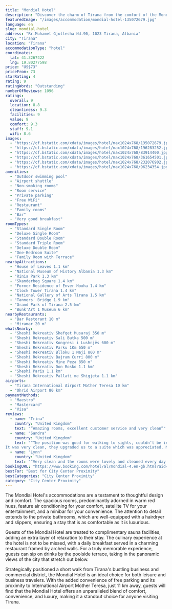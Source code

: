 ```yaml
---
title: "Mondial Hotel"
description: "Discover the charm of Tirana from the comfort of the Mondial Hotel, a distinguished 4-star establishment that stands out for its exceptional amenities and prime location."
featuredImage: "/images/accommodation/mondial-hotel-135072679.jpg"
language: en
slug: mondial-hotel
address: "Rr.Muhamet Gjollesha Nd.90, 1023 Tirana, Albania"
city: "Tirana"
location: "Tirana"
accommodationType: "hotel"
coordinates:
  lat: 41.3267422
  lng: 19.80277598
price: "US$73"
priceFrom: 73
starRating: 4
rating: 9
ratingWords: "Outstanding"
numberOfReviews: 1096
ratings:
  overall: 9
  location: 8.8
  cleanliness: 9.3
  facilities: 9
  value: 9
  comfort: 9.3
  staff: 9.1
  wifi: 8.6
images:
  - "https://cf.bstatic.com/xdata/images/hotel/max1024x768/135072679.jpg?k=817eb85e9846e2876db843f77838f3f4ff31e68298ae7c8d2dd21e7d91bdfc75&o=&hp=1"
  - "https://cf.bstatic.com/xdata/images/hotel/max1024x768/196283252.jpg?k=14353b0eb6dab72442f13ea926e462508c0d995391621c2d6821ffd9fa830793&o=&hp=1"
  - "https://cf.bstatic.com/xdata/images/hotel/max1024x768/83914400.jpg?k=ded6924884588379bffa0edb756fce4b4d4c2c75312a7b28a1dfb60022f6ac71&o=&hp=1"
  - "https://cf.bstatic.com/xdata/images/hotel/max1024x768/361654501.jpg?k=676b93b43e595c052491f933362a4469ed8e01947daa604f8fd9841c1e287a83&o=&hp=1"
  - "https://cf.bstatic.com/xdata/images/hotel/max1024x768/232076902.jpg?k=47c898de10c10fcf7ee3741720d3f887da5aa1f0633eeadc18a86eed97277b8d&o=&hp=1"
  - "https://cf.bstatic.com/xdata/images/hotel/max1024x768/96234354.jpg?k=e6854abf0d9ab33d23411d1655bf8affaaf4f54b9af2abd19db1df3f53fd3281&o=&hp=1"
amenities:
  - "Outdoor swimming pool"
  - "Airport shuttle"
  - "Non-smoking rooms"
  - "Room service"
  - "Private parking"
  - "Free WiFi"
  - "Restaurant"
  - "Family rooms"
  - "Bar"
  - "Very good breakfast"
roomTypes:
  - "Standard Single Room"
  - "Deluxe Single Room"
  - "Standard Double Room"
  - "Standard Triple Room"
  - "Deluxe Double Room"
  - "One-Bedroom Suite"
  - "Family Room with Terrace"
nearbyAttractions:
  - "House of Leaves 1.1 km"
  - "National Museum of History Albania 1.3 km"
  - "Rinia Park 1.3 km"
  - "Skanderbeg Square 1.4 km"
  - "Former Residence of Enver Hoxha 1.4 km"
  - "Clock Tower Tirana 1.4 km"
  - "National Gallery of Arts Tirana 1.5 km"
  - "Tanners' Bridge 1.9 km"
  - "Grand Park of Tirana 2.5 km"
  - "Bunk'Art 1 Museum 6 km"
nearbyRestaurants:
  - "Bar Restorant 10 m"
  - "Miramar 20 m"
whatsNearby:
  - "Sheshi Rekreativ Shefqet Musaraj 350 m"
  - "Sheshi Rekreativ Sali Butka 500 m"
  - "Sheshi Rekreativ Kongresi i Lushnjës 600 m"
  - "Sheshi Rekreativ Parku 1Km 650 m"
  - "Sheshi Rekreativ Blloku 1 Maji 800 m"
  - "Sheshi Rekreativ Bajram Curri 800 m"
  - "Sheshi Rekreativ Mine Peza 850 m"
  - "Sheshi Rekreativ Don Bosko 1.1 km"
  - "Sheshi Paris 1.1 km"
  - "Sheshi Rekreativ Pallati me Shigjeta 1.1 km"
airports:
  - "Tirana International Airport Mother Teresa 10 km"
  - "Ohrid Airport 80 km"
paymentMethods:
  - "Maestro"
  - "Mastercard"
  - "Visa"
reviews:
  - name: "Trina"
    country: "United Kingdom"
    text: "“Amazing rooms, excellent customer service and very clean”"
  - name: "Sandra"
    country: "United Kingdom"
    text: "“The position was good for walking to sights, couldn’t be in a safer position right next door to police station.
It was very clean, they upgraded us to a suite which was appreciated. Man on reception on arrival was ultra efficient, however that...”"
  - name: "Lynn"
    country: "United Kingdom"
    text: "“Very clean and the rooms were lovely and cleaned every day. Good atmosphere and staff very nice and friendly”"
bookingURL: "https://www.booking.com/hotel/al/mondial-4.en-gb.html?aid=8035640"
bestFor: "Best for City Center Proximity"
bestCategories: "City Center Proximity"
category: "City Center Proximity"
---
```


The Mondial Hotel's accommodations are a testament to thoughtful design and comfort. The spacious rooms, predominantly adorned in warm red hues, feature air conditioning for your comfort, satellite TV for your entertainment, and a minibar for your convenience. The attention to detail extends to the private bathrooms, which are well-equipped with a hairdryer and slippers, ensuring a stay that is as comfortable as it is luxurious.

Guests of the Mondial Hotel are treated to complimentary sauna facilities, adding an extra layer of relaxation to their stay. The culinary experience at the hotel is not to be missed, with a daily breakfast served in a charming restaurant framed by arched walls. For a truly memorable experience, guests can sip on drinks by the poolside terrace, taking in the panoramic views of the city that stretch out below.

Strategically positioned a short walk from Tirana's bustling business and commercial district, the Mondial Hotel is an ideal choice for both leisure and business travelers. With the added convenience of free parking and its proximity to International Airport Mother Teresa, just 11 km away, guests will find that the Mondial Hotel offers an unparalleled blend of comfort, convenience, and luxury, making it a standout choice for anyone visiting Tirana.
